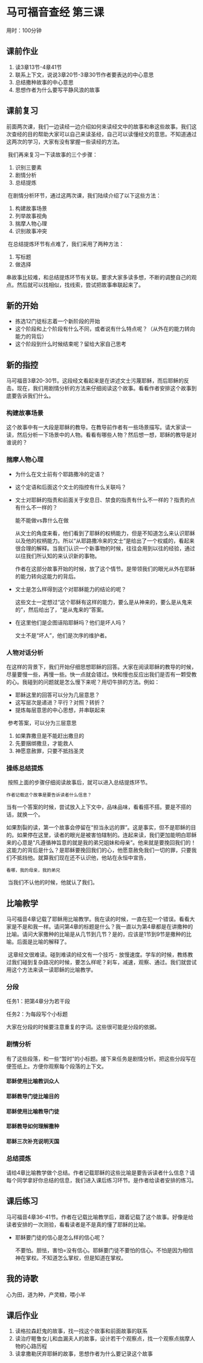 # 马可福音查经 第三课

用时：100分钟

## 课前作业

1. 读3章13节-4章41节
2. 联系上下文，说说3章20节-3章30节作者要表达的中心意思
3. 总结撒种故事的中心意思
4. 思想作者为什么要写平静风浪的故事


## 课前复习

​	前面两次课，我们一边读经一边介绍如何来读经文中的故事和串这些故事。我们这次查经的目的帮助大家可以自己来读圣经，自己可以读懂经文的意思。不知道通过这两次的学习，大家有没有掌握一些读经的方法。

​	我们再来复习一下读故事的三个步骤：

1. 识别三要素
2. 剧情分析
3. 总结提炼



​	在剧情分析环节，通过这两次课，我们陆续介绍了以下这些方法：

1. 构建故事场景
2. 列举故事视角
3. 揣摩人物心理
4. 识别故事冲突



​	在总结提炼环节有点难了，我们采用了两种方法：

1. 写标题
2. 做选择



​	串故事比较难，和总结提炼环节有关联。要求大家多读多想，不断的调整自己的观点。然后就可以找相似，找线索，尝试把故事串联起来了。

## 新的开始

- 拣选12门徒标志着一个新阶段的开始
- 这个阶段和上个阶段有什么不同，或者说有什么特点呢？（从外在的能力转向能力的背后）
- 这个阶段到什么时候结束呢？留给大家自己思考

## 新的指控

​	马可福音3章20-30节。这段经文看起来是在讲述文士污蔑耶稣，而后耶稣的反击。现在，我们用剧情分析的方法来仔细阅读这个故事。看看作者安排这个故事到底要告诉我们什么。

### 构建故事场景

​	这个故事中有一大段是耶稣的教导。在教导前作者有一些场景描写。请大家读一读，然后分析一下场景中的人物。看看有哪些人物？然后想一想，耶稣的教导是对谁说的？

### 揣摩人物心理

- 为什么在文士前有个耶路撒冷的定语？

- 这个定语和后面这个文士的指控有什么关联吗？

- 文士对耶稣的指责和前面关于安息日、禁食的指责有什么不一样的？指责的点有什么不一样的？

  能不能做vs靠什么在做

  从文士的角度来看，他们看到了耶稣的权柄能力，但是不知道怎么来认识耶稣以及他的权柄能力。所以“从耶路撒冷来的文士”是给出了一个权威的，看起来很合理的解释。当我们认识一个新事物的时候，往往会用到以往的经验，通过以往我们所认知的来认识新的事物。

  作者在这部分故事开始的时候，放了这个情节。是带领我们的眼光从外在耶稣的能力转向这能力的背后。

- 文士是怎么样得到这个对耶稣能力的结论的呢？

  这些文士一定想过“这个耶稣有这样的能力，要么是从神来的，要么是从鬼来的”，然后给出了，“是从鬼来的”答案。

- 在这里他们是企图诬陷耶稣吗？他们是坏人吗？

  文士不是“坏人”，他们是次序的维护者。

### 人物对话分析

​	在这样的背景下，我们开始仔细思想耶稣的回答。大家在阅读耶稣的教导的时候，尽量要慢一些，再慢一些。快一点就会错过。快和慢也反应出我们是否有一颗受教的心。我碰到的问题就是怎么慢下来呢？用切牛排的方法。例如：

- 耶稣这里的回答可以分为几层意思？
- 这写层次是递进？平行？对照？转折？
- 提炼每层意思的中心思想，并串联起来



​	参考答案，可以分为三层意思

1. 如果靠撒旦是不能赶出撒旦的
2. 先要捆绑撒旦，才能救人
3. 神愿意赦罪，只要不抵挡圣灵

### 操练总结提炼

​	按照上面的步骤仔细阅读故事后，就可以进入总结提炼环节。

```
作者记载这个故事是要告诉读者什么信息？
```

​	当有一个答案的时候，尝试放入上下文中，品味品味，看看搭不搭。要是不搭的话，就换一个。

​	如果割裂的读，第一个故事会停留在“担当永远的罪”。这是事实，但不是耶稣的目的。如果停在这里，读者的眼光是被害怕辖制的。连起来读，我们更加能明白耶稣来的心意是“凡遵循神旨意的就是我的弟兄姐妹和母亲”。他来就是要挽回我们的！这能力的背后是什么？是耶稣要挽回我们的心，他愿意赦免我们一切的罪，只要我们不抵挡他。就算我们现在还不认识他，他站在永恒中宣告，

```
看哪，我的母亲，我的弟兄
```

​	当我们不认他的时候，他就认了我们。

## 比喻教学

​	马可福音4章记载了耶稣用比喻教学。我在读的时候，一直在犯一个错误。看看大家是不是和我一样。请问第4章的标题是什么？我一直以为第4章都是在讲撒种的比喻。请问大家撒种的比喻是从几节到几节？是的，应该是1节到9节是撒种的比喻。后面是比喻的解释了。

​	这章经文很难读。碰到难读的经文有一个技巧 - 放慢速度。学车的时候，教练教过我们碰到复杂路况的时候，要怎么样呢？刹车，减速，观察、通过。我们就尝试用这个方法来读一读耶稣的比喻教学。

### 分段

任务1：把第4章分为若干段

任务2：为每段写个小标题

大家在分段的时候要注意重复的字词。这些很可能是分段的依据。

### 剧情分析

​	有了这些段落，和一些“暂时”的小标题。接下来任务是剧情分析。把这些分段写在便签纸上。方便你观察每个段落的上下文。

#### 耶稣使用比喻教训众人

#### 耶稣教导门徒比喻目的

#### 耶稣使用比喻教导门徒

#### 耶稣教导如何理解撒种

#### 耶稣三次补充说明天国

### 总结提炼

​	请给4章比喻教学做个总结。作者记载耶稣的这些比喻是要告诉读者什么信息？请每个同学拿好你总结的信息，我们进入课后练习环节。是作者给读者安排的练习。

## 课后练习

​	马可福音4章36-41节。作者在记载比喻教学后，跟着记载了这个故事。好像是给读者安排的一次测验，看看读者是不是真的懂了耶稣的比喻。

- 耶稣要门徒的信心是怎么样的信心呢？

  不要怕。胆怯，害怕=没有信心。耶稣要门徒不要怕的信心。不怕是因为相信神在掌权。不知道怎么掌权，但是知道在掌权。




## 我的诗歌

心为田，道为种，产灵粮，喂小羊

## 课后作业

1. 读格拉森赶鬼的故事，找一找这个故事和前面故事的联系
2. 读治疗睚鲁女儿和血漏夫人的故事，设计若干个观察点，找一个观察点揣摩人物的心路历程
3. 读拿撒勒厌弃耶稣的故事，思想作者为什么要记录这个故事